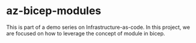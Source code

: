 # az-bicep-modules
This is part of a demo series on Infrastructure-as-code. In this project, we are focused on how to leverage the concept of module in bicep.
